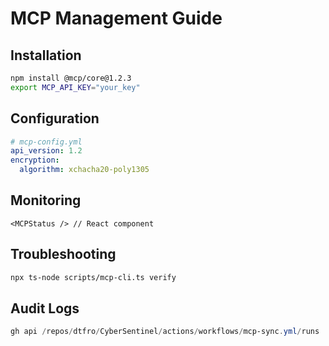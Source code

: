 # MCP Management Guide

## Installation
```bash
npm install @mcp/core@1.2.3
export MCP_API_KEY="your_key"
```

## Configuration
```yaml
# mcp-config.yml
api_version: 1.2
encryption:
  algorithm: xchacha20-poly1305
```

## Monitoring
```tsx
<MCPStatus /> // React component
```

## Troubleshooting
```bash
npx ts-node scripts/mcp-cli.ts verify
```

## Audit Logs
```powershell
gh api /repos/dtfro/CyberSentinel/actions/workflows/mcp-sync.yml/runs
```
